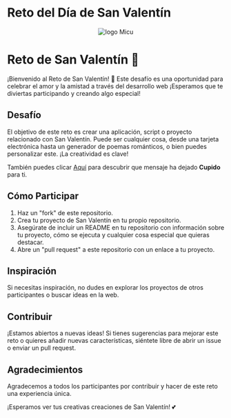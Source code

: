 # Reto del Día de San Valentín
<p align="center"><img alt="logo Micu" src="https://github.com/femcodersclub/reto-FemCodersClub-dia-de-San-Valentin/assets/158848998/9460464b-3332-4bd5-b9f7-d6a23560893c"></p>

# Reto de San Valentín 💖

¡Bienvenido al Reto de San Valentín! 🌹 Este desafío es una oportunidad para celebrar el amor y la amistad a través del desarrollo web ¡Esperamos que te diviertas participando y creando algo especial!

## Desafío

El objetivo de este reto es crear una aplicación, script o proyecto relacionado con San Valentín. Puede ser cualquier cosa, desde una tarjeta electrónica hasta un generador de poemas románticos, o bien puedes personalizar este. ¡La creatividad es clave!

También puedes clicar [Aquí](https://femcodersclub.github.io/reto-FemCodersClub-dia-de-San-Valentin/) para descubrir que mensaje ha dejado <strong>Cupido</strong> para ti. 

## Cómo Participar

1. Haz un "fork" de este repositorio.
2. Crea tu proyecto de San Valentín en tu propio repositorio.
3. Asegúrate de incluir un README en tu repositorio con información sobre tu proyecto, cómo se ejecuta y cualquier cosa especial que quieras destacar.
4. Abre un "pull request" a este repositorio con un enlace a tu proyecto.

## Inspiración

Si necesitas inspiración, no dudes en explorar los proyectos de otros participantes o buscar ideas en la web.

## Contribuir

¡Estamos abiertos a nuevas ideas! Si tienes sugerencias para mejorar este reto o quieres añadir nuevas características, siéntete libre de abrir un issue o enviar un pull request.

## Agradecimientos

Agradecemos a todos los participantes por contribuir y hacer de este reto una experiencia única.

¡Esperamos ver tus creativas creaciones de San Valentín! 💕



